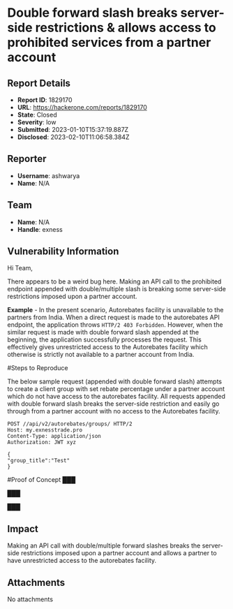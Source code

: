 # Double forward slash breaks server-side restrictions & allows access to prohibited services from a partner account

## Report Details
- **Report ID**: 1829170
- **URL**: https://hackerone.com/reports/1829170
- **State**: Closed
- **Severity**: low
- **Submitted**: 2023-01-10T15:37:19.887Z
- **Disclosed**: 2023-02-10T11:06:58.384Z

## Reporter
- **Username**: ashwarya
- **Name**: N/A

## Team
- **Name**: N/A
- **Handle**: exness

## Vulnerability Information
Hi Team,

There appears to be a weird bug here. Making an API call to the prohibited endpoint appended with double/multiple slash is breaking some server-side restrictions imposed upon a partner account.

**Example** - In the present scenario, Autorebates facility is unavailable to the partners from India. When a direct request is made to the autorebates API endpoint, the application throws `HTTP/2 403 Forbidden`. However, when the similar request is made with double forward slash appended at the beginning, the application successfully processes the request. This effectively gives unrestricted access to the Autorebates facility which otherwise is strictly not available to a partner account from India.


#Steps to Reproduce

The below sample request (appended with double forward slash) attempts to create a client group with set rebate percentage under a partner account which do not have access to the autorebates facility. All requests appended with double forward slash breaks the server-side restriction and easily go through from a partner account with no access to the Autorebates facility.

```
POST //api/v2/autorebates/groups/ HTTP/2
Host: my.exnesstrade.pro
Content-Type: application/json
Authorization: JWT xyz

{
"group_title":"Test"
}
```
#Proof of Concept
███

███

███

## Impact

Making an API call with double/multiple forward slashes breaks the server-side restrictions imposed upon a partner account and allows a partner to have unrestricted access to the autorebates facility.

## Attachments
No attachments
